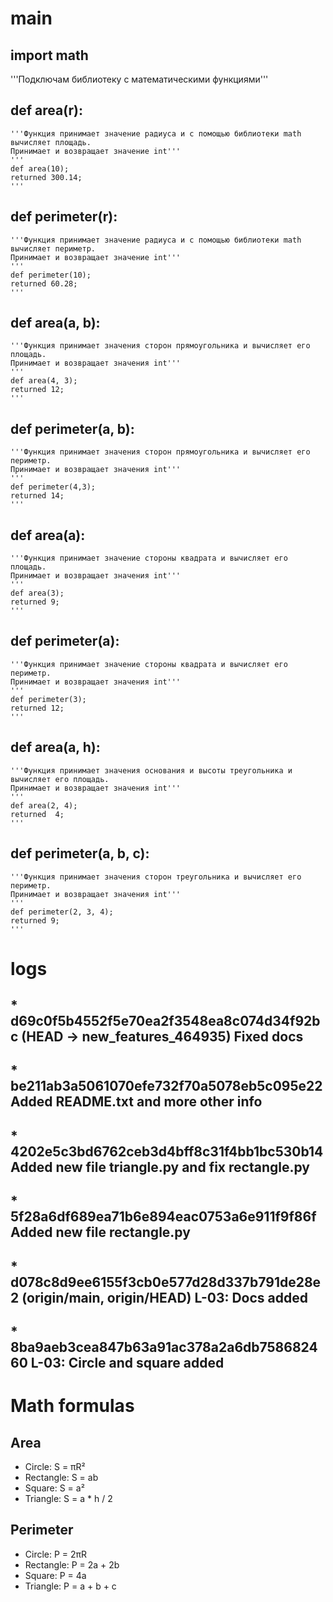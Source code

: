 # main
## import math
'''Подключам библиотеку с математическими функциями'''

## def area(r):
    '''Функция принимает значение радиуса и с помощью библиотеки math вычисляет площадь.
    Принимает и возвращает значение int'''
    '''
    def area(10);
    returned 300.14;
    '''

## def perimeter(r):
    '''Функция принимает значение радиуса и с помощью библиотеки math вычисляет периметр.
    Принимает и возвращает значение int'''
    '''
    def perimeter(10);
    returned 60.28;
    '''

## def area(a, b):
    '''Функция принимает значения сторон прямоугольника и вычисляет его площадь.
    Принимает и возвращает значения int'''
    '''
    def area(4, 3);
    returned 12;
    '''

## def perimeter(a, b):
    '''Функция принимает значения сторон прямоугольника и вычисляет его периметр.
    Принимает и возвращает значения int'''
    '''
    def perimeter(4,3);
    returned 14;
    '''

## def area(a):
    '''Функция принимает значение стороны квадрата и вычисляет его площадь.
    Принимает и возвращает значения int'''
    '''
    def area(3);
    returned 9;
    '''

## def perimeter(a):
    '''Функция принимает значение стороны квадрата и вычисляет его периметр.
    Принимает и возвращает значения int'''
    '''
    def perimeter(3);
    returned 12;
    '''

## def area(a, h):
    '''Функция принимает значения основания и высоты треугольника и вычисляет его площадь.
    Принимает и возвращает значения int'''
    '''
    def area(2, 4);
    returned  4;
    '''

## def perimeter(a, b, c):
    '''Функция принимает значения сторон треугольника и вычисляет его периметр.
    Принимает и возвращает значения int'''
    '''
    def perimeter(2, 3, 4);
    returned 9;
    '''

# logs
## * d69c0f5b4552f5e70ea2f3548ea8c074d34f92bc (HEAD -> new_features_464935) Fixed docs
## * be211ab3a5061070efe732f70a5078eb5c095e22 Added README.txt and more other info
## * 4202e5c3bd6762ceb3d4bff8c31f4bb1bc530b14 Added new file triangle.py and fix rectangle.py
## * 5f28a6df689ea71b6e894eac0753a6e911f9f86f Added new file rectangle.py
## * d078c8d9ee6155f3cb0e577d28d337b791de28e2 (origin/main, origin/HEAD) L-03: Docs added
## * 8ba9aeb3cea847b63a91ac378a2a6db758682460 L-03: Circle and square added


# Math formulas
## Area
- Circle: S = πR²
- Rectangle: S = ab
- Square: S = a²
- Triangle: S = a * h / 2

## Perimeter
- Circle: P = 2πR
- Rectangle: P = 2a + 2b
- Square: P = 4a
- Triangle: P = a + b + c